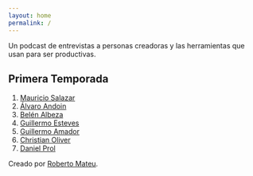 ```yaml
--- 
layout: home
permalink: /
---
```


Un podcast de entrevistas a personas creadoras y las herramientas que usan para ser productivas.

## Primera Temporada
1. [Mauricio Salazar](https://rmateu.github.io/colofon-audio/1-mauricio-salazar)
1. [Álvaro Andoin](https://rmateu.github.io/colofon-audio/2-alvaro-andoin)
1. [Belén Albeza](https://rmateu.github.io/colofon-audio/3-belen_albeza)
1. [Guillermo Esteves](https://rmateu.github.io/colofon-audio/4-guillermo_esteves)
1. [Guillermo Amador](https://rmateu.github.io/colofon-audio/5-guillermo_amador)
1. [Christian Oliver](https://rmateu.github.io/colofon-audio/6-christian_oliver)
1. [Daniel Prol](https://rmateu.github.io/colofon-audio/7-daniel_prol)

Creado por [Roberto Mateu](/acerca.md).